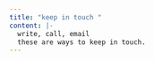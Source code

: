 ```yaml
---
title: "keep in touch "
content: |-
  write, call, email
  these are ways to keep in touch.
---
```

